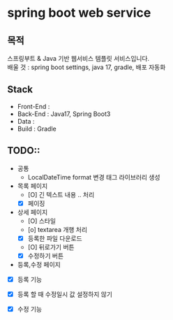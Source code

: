 # spring boot web service

## 목적
스프링부트 & Java 기반 웹서비스 템플릿 서비스입니다.  
배울 것 : spring boot settings, java 17, gradle, 배포 자동화

## Stack
- Front-End : 
- Back-End : Java17, Spring Boot3
- Data : 
- Build : Gradle

## TODO::
 - 공통
   - LocalDateTime format 변경 태그 라이브러리 생성 
 - 목록 페이지
   - [O] 긴 텍스트 내용 .. 처리
   - [X] 페이징
 - 상세 페이지
   - [O] 스타일
   - [o] textarea 개행 처리
   - [X] 등록한 파일 다운로드 
   - [O] 뒤로가기 버튼 
   - [X] 수정하기 버튼 
 - 등록,수정 페이지
  - [X] 등록 기능
  - [X] 등록 할 때 수정일시 값 설정하지 않기
  - [X] 수정 기능

